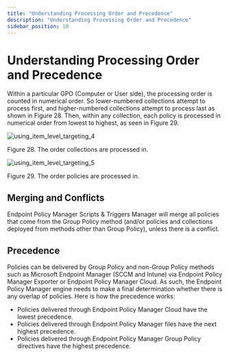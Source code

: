 ```yaml
---
title: "Understanding Processing Order and Precedence"
description: "Understanding Processing Order and Precedence"
sidebar_position: 10
---
```


# Understanding Processing Order and Precedence

Within a particular GPO (Computer or User side), the processing order is counted in numerical order.
So lower-numbered collections attempt to process first, and higher-numbered collections attempt to
process last as shown in Figure 28. Then, within any collection, each policy is processed in
numerical order from lowest to highest, as seen in Figure 29.

![using_item_level_targeting_4](/images/endpointpolicymanager/scriptstriggers/itemleveltargeting/using_item_level_targeting_4.webp)

Figure 28. The order collections are processed in.

![using_item_level_targeting_5](/images/endpointpolicymanager/scriptstriggers/itemleveltargeting/using_item_level_targeting_5.webp)

Figure 29. The order policies are processed in.

## Merging and Conflicts

Endpoint Policy Manager Scripts & Triggers Manager will merge all policies that come from the Group
Policy method (and/or policies and collections deployed from methods other than Group Policy),
unless there is a conflict.

## Precedence

Policies can be delivered by Group Policy and non-Group Policy methods such as Microsoft Endpoint
Manager (SCCM and Intune) via Endpoint Policy Manager Exporter or Endpoint Policy Manager Cloud. As
such, the Endpoint Policy Manager engine needs to make a final determination whether there is any
overlap of policies. Here is how the precedence works:

- Policies delivered through Endpoint Policy Manager Cloud have the lowest precedence.
- Policies delivered through Endpoint Policy Manager files have the next highest precedence.
- Policies delivered through Endpoint Policy Manager Group Policy directives have the highest
  precedence.
